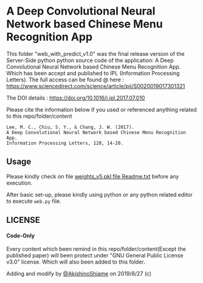 # A Deep Convolutional Neural Network based Chinese Menu Recognition App

This folder "web_with_predict_v1.0" was the final release version of the Server-Side python python source code of the application: 
A Deep Convolutional Neural Network based Chinese Menu Recognition App. Which has been accept and published to IPL
(Information Processing Letters). The full access can be found @ here : https://www.sciencedirect.com/science/article/pii/S0020019017301321

The DOI details : https://doi.org/10.1016/j.ipl.2017.07.010

Please cite the information below if you used or referenced anything related to this repo/folder/content

```
Lee, M. C., Chiu, S. Y., & Chang, J. W. (2017). 
A Deep Convolutional Neural Network based Chinese Menu Recognition App. 
Information Processing Letters, 128, 14-20.
```

## Usage

Please kindly check on file [weights_v5.pkl file Readme.txt](https://github.com/AkishinoShiame/theano-learning.part02/blob/master/web_with_predict_v1.0/weights_v5.pkl%20file%20Readme.txt)
before any execution.

After basic set-up, please kindly using python or any python related editor to execute `web.py` file.

## LICENSE

#### Code-Only

Every content which been remind in this repo/folder/content(Except the published paper) will been protect under
"GNU General Public License v3.0" license. Which will also been added to this folder.

Adding and modify by [@AkishinoShiame](https://github.com/AkishinoShiame) on 2019/8/27 (c)
